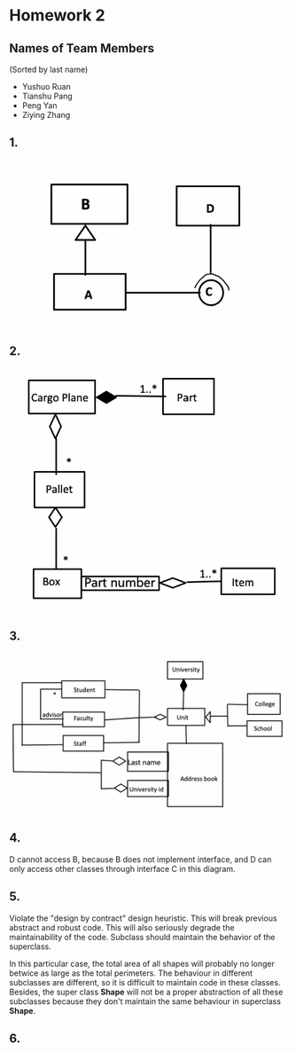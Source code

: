 # Homework 2

## Names of Team Members

(Sorted by last name)

- Yushuo Ruan
- Tianshu Pang
- Peng Yan
- Ziying Zhang

## 1. 

![2.1](images/2.1.png)

## 2. 

![2.2](images/2.2.png)

## 3.

![2.3](images/2.3.png)

## 4.

D cannot access B, because B does not implement interface, and D can only access other classes through interface C in this diagram. 

## 5.

Violate the "design by contract" design heuristic. This will break previous abstract and robust code. This will also seriously degrade the maintainability of the code. Subclass should maintain the behavior of the superclass. 

In this particular case, the total area of all shapes will probably no longer betwice as large as the total perimeters. The behaviour in different subclasses are different, so it is difficult to maintain code in these classes. Besides, the super class **Shape** will not be a proper abstraction of all these subclasses because they don't maintain the same behaviour in superclass **Shape**.

## 6.

